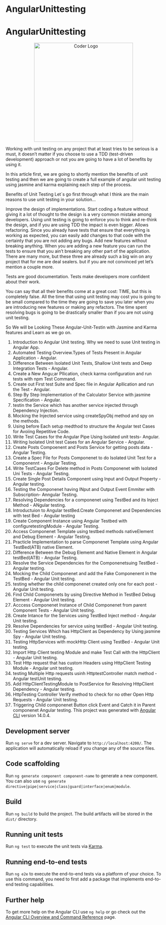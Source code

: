 # AngularUnittesting


# AngularUnittesting

<p align="center">
<a  target="blank"><img src="https://miro.medium.com/max/725/1*EKbZZOcx2IfRAe4bYF_eeQ.png" width="320" alt="Coder Logo" /></a>
</p>

Working with unit testing on any project that at least tries to be serious is a must, it doesn’t matter if you choose to use a TDD (test-driven development) approach or not you are going to have a lot of benefits by using it.

In this article first, we are going to shortly mention the benefits of unit testing and then we are going to create a full example of angular unit testing using jasmine and karma explaining each step of the process.

Benefits of Unit Testing
Let´s go first through what I think are the main reasons to use unit testing in your solution…

Improve the design of implementations.
Start coding a feature without giving it a lot of thought to the design is a very common mistake among developers. Using unit testing is going to enforce you to think and re-think the design, and if you are using TDD the impact is even bigger.
Allows refactoring.
Since you already have tests that ensure that everything is working as expected, you can easily add changes to that code with the certainty that you are not adding any bugs.
Add new features without breaking anything.
When you are adding a new feature you can run the tests to ensure that you ain’t breaking any other part of the application.
There are many more, but these three are already such a big win on any project that for me are deal sealers. but if you are not convinced yet let’s mention a couple more.

Tests are good documentation.
Tests make developers more confident about their work.

You can say that all their benefits come at a great cost: TIME, but this is completely false. All the time that using unit testing may cost you is going to be small compared to the time they are going to save you later when you are introducing new features or making any refactors. The time spent resolving bugs is going to be drastically smaller than if you are not using unit testing.


So We will be Looking These Angular-Unit-Testin with Jasmine and Karma   features and Learn as we go on.
1. Introduction to Angular Unit testing. Why we need to suse Unit testing in Angular App.
2. Automated Testing Overview.Types of Tests Present in Angular Application - Angular. 
3. Difference Between Isolated Unit Tests, Shallow Unit tests and Deep Integration Tests - Angular.
4. Create a New Angu;ar Pllication, check karma configuration and run tests with npm Test Command.
5. Create out First test Suite and Spec file in Angular Apllication and run the Test - Angular.
6. Step By Step Implementation of the Calculator Service with jasmine Specification - Angular.
7. testin the Service which has another service injected through Dependency Injection.
8. Mocking the Injected service using createSpyObj method and spy on the methods.
9. Using before Each setup medthod to structure the Angular test Cases for Avoiing Repetitive Code.
10. Write Test Cases for the Angular Pipe Using Isolated unit tests- Angular.
11. Writing Isolated Unit test Cases for an Angular Service - Angular.
12. Create Posts Compoenent and Posts Service for getting posts data - Angular Testing. 
13. Create a Spec File for Posts Componenet to do Isolated Unit Test for a Componennt - Angular Testing.
14. Write TestCases For Delete method in Posts Componenet with Isolated Uni Tests - Angular Testing.
15. Create Single Post Details Component using Input and Output Property - Angular testing.
16. Testing the Componenet having INput and Output Event Emmiter with Subscription- Anngular Testing.
17. Resolving Dependencies for a componenet using TestBed and its Inject Method - ANgular testing.
18. Introductuion to Angular testBed.Create Componenet and Dependencies with test Bed - Angular testing
19. Create Component Instance using Angular Testbed with configuretestingModule -  Angular Testing.
20. Access Componenet Template using testbed methods nativeElement and Debug Element - Angular Testing.
21. Practicle Implementation to parse Componenet Template using Angular TestBed(ATB) native Element.
22. Difference Between the Debug Elememt and Native Element in Angular testBed(ATB) - Angular Testing.
23. Resolve the Service Dependencies for the Componenetsuing TestBed - Angular testing.
24. Mocking the Child Componenet and add the Fake Componenent in the TestBed - Angular Unit testing.
25. testing whether the child componenet created only one for each post - Angular Unit testing.
26. Find Child Componenets by using Directive Method in TestBed Debug Element - Angular Unit testing.
27. Acccess Componenet Instance of Child Componenet from parent Component Tests - Angular Unit testing.
28. Create Intance for the Services using TestBed Inject method - Angular Unit testing.
29. Resolve Dependencies for service using testBed - Angular Unit testing.
30. Testing Services Which has HttpClient as Dependency by Using jasmine Spy - Angular Unit testing.
31. Testing HttpServices with mockHttp Client using TestBed - Angular Unit testing.
32. Import Http Client testing Module and make Test Call with the HttpClient - Angular Unit testing.
33. Test Http request that has custom Headers using HttpClient Testing Module - Angular unit testing.
34. testing Multiple Http requests usinh HttptestController match method - Angular testUnit testing.
35. Add HttpClientTestingModule to PostService for Resolving HttpClient Dependency - Angular testing.
36. HttpTesting Controller Verify method to check for no other Open Http Requests - Angular Unit testing. 
37. Triggering Child componenet Button click Event and Catch it in Parent componenet Angular testing.
This project was generated with [Angular CLI](https://github.com/angular/angular-cli) version 14.0.4.

## Development server

Run `ng serve` for a dev server. Navigate to `http://localhost:4200/`. The application will automatically reload if you change any of the source files.

## Code scaffolding

Run `ng generate component component-name` to generate a new component. You can also use `ng generate directive|pipe|service|class|guard|interface|enum|module`.

## Build

Run `ng build` to build the project. The build artifacts will be stored in the `dist/` directory.

## Running unit tests

Run `ng test` to execute the unit tests via [Karma](https://karma-runner.github.io).

## Running end-to-end tests

Run `ng e2e` to execute the end-to-end tests via a platform of your choice. To use this command, you need to first add a package that implements end-to-end testing capabilities.

## Further help

To get more help on the Angular CLI use `ng help` or go check out the [Angular CLI Overview and Command Reference](https://angular.io/cli) page.
